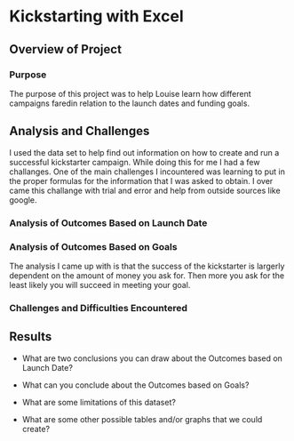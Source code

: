 # Kickstarting with Excel

## Overview of Project

### Purpose
The purpose of this project was to help Louise learn how different campaigns faredin relation to the launch dates and funding goals.
## Analysis and Challenges
I used the data set to help find out information on how to create and run a successful kickstarter campaign. While doing this for me I had a few challanges. One of the main challenges I incountered was learning to put in the proper formulas for the information that I was asked to obtain. I over came this challange with trial and error and help from outside sources like google.  
### Analysis of Outcomes Based on Launch Date

### Analysis of Outcomes Based on Goals
The analysis I came up with is that the success of the kickstarter is largerly dependent on the amount of money you ask for. Then more you ask for the least likely you will succeed in meeting your goal.
### Challenges and Difficulties Encountered

## Results

- What are two conclusions you can draw about the Outcomes based on Launch Date?

- What can you conclude about the Outcomes based on Goals?

- What are some limitations of this dataset?

- What are some other possible tables and/or graphs that we could create?

